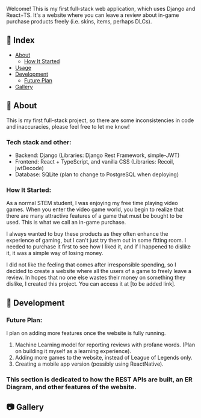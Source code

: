 Welcome! This is my first full-stack web application, which uses Django and React+TS. It's a website where you can leave a review about in-game purchase products freely (i.e. skins, items, perhaps DLCs).

## :ledger: Index

- [About](#beginner-about)
  - [How It Started](#how-it-started)
- [Usage](#zap-usage)
- [Development](#wrench-development)
  - [Future Plan](#future-plan)
- [Gallery](#camera-gallery)


##  :beginner: About
  This is my first full-stack project, so there are some inconsistencies in code and inaccuracies, please feel free to let me know!
  
  ### Tech stack and other:
   - Backend: Django (Libraries: Django Rest Framework, simple-JWT)
   - Frontend: React + TypeScript, and vanilla CSS (Libraries: Recoil, jwtDecode)
   - Database: SQLite (plan to change to PostgreSQL when deploying)
  
  ###  How It Started: 
  As a normal STEM student, I was enjoying my free time playing video games. When you enter the video game world, you begin to realize that there are many attractive features of a game that must be bought to be used. This is what we call an in-game purchase.
  
  I always wanted to buy these products as they often enhance the experience of gaming, but I can't just try them out in some fitting room. I needed to purchase it first to see how I liked it, and if I happened to dislike it, it was a simple way of losing money. 
  
  I did not like the feeling that comes after irresponsible spending, so I decided to create a website where all the users of a game to freely leave a review. In hopes that no one else wastes their money on something they dislike, I created this project. You can access it at [to be added link]. 



##  :wrench: Development

  ### Future Plan:
  I plan on adding more features once the website is fully running.
   1. Machine Learning model for reporting reviews with profane words. (Plan on building it myself as a learning experience).
   2. Adding more games to the website, instead of League of Legends only.  
   3. Creating a mobile app version (possibly using ReactNative). 

  ### This section is dedicated to how the REST APIs are built, an ER Diagram, and other features of the website. 



##  :camera: Gallery
